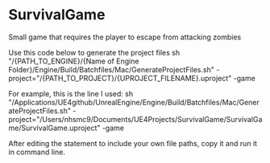# SurvivalGame
Small game that requires the player to escape from attacking zombies


Use this code below to generate the project files
sh "/{PATH_TO_ENGINE}/{Name of Engine Folder}/Engine/Build/Batchfiles/Mac/GenerateProjectFiles.sh" -project="/{PATH_TO_PROJECT}/{UPROJECT_FILENAME}.uproject" -game

For example, this is the line I used:
sh "/Applications/UE4github/UnrealEngine/Engine/Build/Batchfiles/Mac/GenerateProjectFiles.sh" -project="/Users/nhsmc9/Documents/UE4Projects/SurvivalGame/SurvivalGame/SurvivalGame.uproject" -game

After editing the statement to include your own file paths, copy it and run it in command line.
